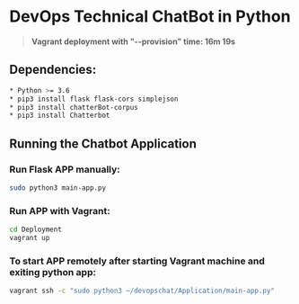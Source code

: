 # DevOps Technical ChatBot in Python

> **Vagrant deployment with "--provision" time: 16m 19s**

## Dependencies:
```bash
* Python >= 3.6
* pip3 install flask flask-cors simplejson
* pip3 install chatterBot-corpus
* pip3 install Chatterbot
```
## Running the Chatbot Application

### Run Flask APP manually:
```bash
sudo python3 main-app.py
```

### Run APP with Vagrant:
```bash
cd Deployment
vagrant up
```
### To start APP remotely after starting Vagrant machine and exiting python app:
```bash
vagrant ssh -c "sudo python3 ~/devopschat/Application/main-app.py"
```
